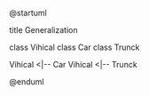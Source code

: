 @startuml

title Generalization

class Vihical
class Car
class Trunck

Vihical <|-- Car
Vihical <|-- Trunck

@enduml